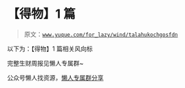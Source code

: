 # 【得物】1 篇

> 原文：[`www.yuque.com/for_lazy/wind/talahukochgosfdn`](https://www.yuque.com/for_lazy/wind/talahukochgosfdn)

以下为：【得物】1 篇相关风向标

完整生财周报见懒人专属群~

公众号懒人找资源，[懒人专属群分享](https://lazybook.fun/#/blog/group)